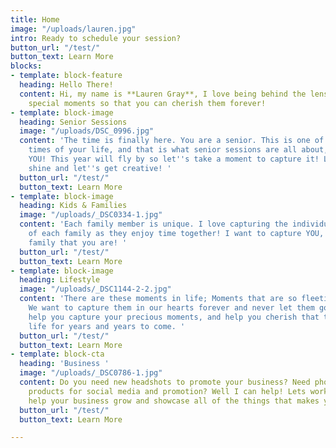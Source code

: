 ```yaml
---
title: Home
image: "/uploads/lauren.jpg"
intro: Ready to schedule your session?
button_url: "/test/"
button_text: Learn More
blocks:
- template: block-feature
  heading: Hello There!
  content: Hi, my name is **Lauren Gray**, I love being behind the lens, capturing
    special moments so that you can cherish them forever!
- template: block-image
  heading: Senior Sessions
  image: "/uploads/DSC_0996.jpg"
  content: 'The time is finally here. You are a senior. This is one of the most exciting
    times of your life, and that is what senior sessions are all about, celebrating
    YOU! This year will fly by so let''s take a moment to capture it! Let your personality
    shine and let''s get creative! '
  button_url: "/test/"
  button_text: Learn More
- template: block-image
  heading: Kids & Families
  image: "/uploads/_DSC0334-1.jpg"
  content: 'Each family member is unique. I love capturing the individual personalities
    of each family as they enjoy time together! I want to capture YOU, being the amazing
    family that you are! '
  button_url: "/test/"
  button_text: Learn More
- template: block-image
  heading: Lifestyle
  image: "/uploads/_DSC1144-2-2.jpg"
  content: 'There are these moments in life; Moments that are so fleeting and so precious.
    We want to capture them in our hearts forever and never let them go. I want to
    help you capture your precious moments, and help you cherish that time in your
    life for years and years to come. '
  button_url: "/test/"
  button_text: Learn More
- template: block-cta
  heading: 'Business '
  image: "/uploads/_DSC0786-1.jpg"
  content: Do you need new headshots to promote your business? Need photos of your
    products for social media and promotion? Well I can help! Lets work together to
    help your business grow and showcase all of the things that makes you great!
  button_url: "/test/"
  button_text: Learn More

---
```


